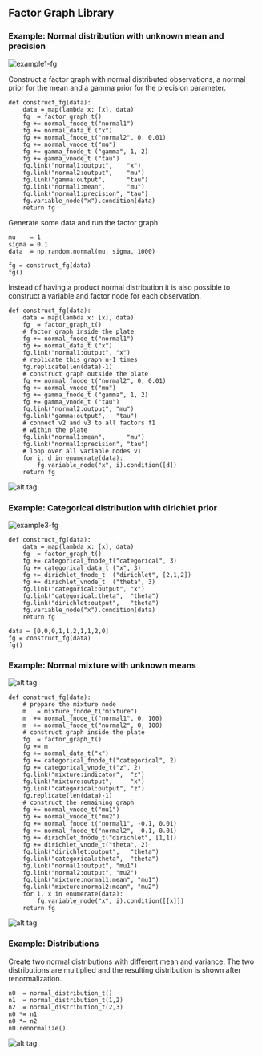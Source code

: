
## Factor Graph Library

### Example: Normal distribution with unknown mean and precision

![example1-fg](factor-graph-test-1-fg.png)

Construct a factor graph with normal distributed observations, a normal prior for the mean and a gamma prior for the precision parameter.

	def construct_fg(data):
	    data = map(lambda x: [x], data)
	    fg  = factor_graph_t()
	    fg += normal_fnode_t("normal1")
	    fg += normal_data_t ("x")
	    fg += normal_fnode_t("normal2", 0, 0.01)
	    fg += normal_vnode_t("mu")
	    fg += gamma_fnode_t ("gamma", 1, 2)
	    fg += gamma_vnode_t ("tau")
	    fg.link("normal1:output",    "x")
	    fg.link("normal2:output",    "mu")
	    fg.link("gamma:output",      "tau")
	    fg.link("normal1:mean",      "mu")
	    fg.link("normal1:precision", "tau")
	    fg.variable_node("x").condition(data)
	    return fg

Generate some data and run the factor graph

	mu    = 1
	sigma = 0.1
	data  = np.random.normal(mu, sigma, 1000)

	fg = construct_fg(data)
	fg()

Instead of having a product normal distribution it is also possible to construct a variable and factor node for each observation.

	def construct_fg(data):
	    data = map(lambda x: [x], data)
	    fg  = factor_graph_t()
	    # factor graph inside the plate
	    fg += normal_fnode_t("normal1")
	    fg += normal_data_t ("x")
	    fg.link("normal1:output", "x")
	    # replicate this graph n-1 times
	    fg.replicate(len(data)-1)
	    # construct graph outside the plate
	    fg += normal_fnode_t("normal2", 0, 0.01)
	    fg += normal_vnode_t("mu")
	    fg += gamma_fnode_t ("gamma", 1, 2)
	    fg += gamma_vnode_t ("tau")
	    fg.link("normal2:output", "mu")
	    fg.link("gamma:output",   "tau")
	    # connect v2 and v3 to all factors f1
	    # within the plate
	    fg.link("normal1:mean",      "mu")
	    fg.link("normal1:precision", "tau")
	    # loop over all variable nodes v1
	    for i, d in enumerate(data):
	        fg.variable_node("x", i).condition([d])
	    return fg

![alt tag](factor-graph-test-2.png)

### Example: Categorical distribution with dirichlet prior

![example3-fg](factor-graph-test-3-fg.png)

	def construct_fg(data):
	    data = map(lambda x: [x], data)
	    fg  = factor_graph_t()
	    fg += categorical_fnode_t("categorical", 3)
	    fg += categorical_data_t ("x", 3)
	    fg += dirichlet_fnode_t  ("dirichlet", [2,1,2])
	    fg += dirichlet_vnode_t  ("theta", 3)
	    fg.link("categorical:output", "x")
	    fg.link("categorical:theta",  "theta")
	    fg.link("dirichlet:output",   "theta")
	    fg.variable_node("x").condition(data)
	    return fg

	data = [0,0,0,1,1,2,1,1,2,0]
	fg = construct_fg(data)
	fg()

### Example: Normal mixture with unknown means

![alt tag](factor-graph-test-5-fg.png)

	def construct_fg(data):
	    # prepare the mixture node
	    m   = mixture_fnode_t("mixture")
	    m  += normal_fnode_t("normal1", 0, 100)
	    m  += normal_fnode_t("normal2", 0, 100)
	    # construct graph inside the plate
	    fg  = factor_graph_t()
	    fg += m
	    fg += normal_data_t("x")
	    fg += categorical_fnode_t("categorical", 2)
	    fg += categorical_vnode_t("z", 2)
	    fg.link("mixture:indicator",  "z")
	    fg.link("mixture:output",     "x")
	    fg.link("categorical:output", "z")
	    fg.replicate(len(data)-1)
	    # construct the remaining graph
	    fg += normal_vnode_t("mu1")
	    fg += normal_vnode_t("mu2")
	    fg += normal_fnode_t("normal1", -0.1, 0.01)
	    fg += normal_fnode_t("normal2",  0.1, 0.01)
	    fg += dirichlet_fnode_t("dirichlet", [1,1])
	    fg += dirichlet_vnode_t("theta", 2)
	    fg.link("dirichlet:output",   "theta")
	    fg.link("categorical:theta",  "theta")
	    fg.link("normal1:output", "mu1")
	    fg.link("normal2:output", "mu2")
	    fg.link("mixture:normal1:mean", "mu1")
	    fg.link("mixture:normal2:mean", "mu2")
	    for i, x in enumerate(data):
	        fg.variable_node("x", i).condition([[x]])
	    return fg

![alt tag](factor-graph-test-5.png)

### Example: Distributions

Create two normal distributions with different mean and variance. The two distributions are multiplied and the resulting distribution is shown after renormalization.

	n0  = normal_distribution_t()
	n1  = normal_distribution_t(1,2)
	n2  = normal_distribution_t(2,3)
	n0 *= n1
	n0 *= n2
	n0.renormalize()

![alt tag](distribution-test.png)
